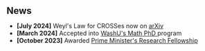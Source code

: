 <h1 id="news"></h1>

<h2 style="margin: 60px 0px 10px;">News</h2>
<ul>
  
<li><strong>[July 2024]</strong> Weyl's Law for CROSSes now on <a href = "https://arxiv.org/abs/2407.05274"> arXiv </a> </li>
<li><strong>[March 2024]</strong> Accepted into <a href ="https://math.wustl.edu/graduate">WashU's Math PhD </a> program </li>
<li><strong>[October 2023]</strong> Awarded <a href ="https://www.pmrf.in">Prime Minister's Research Fellowship</a></li> 

</ul>
